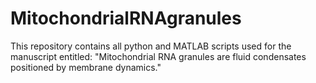 # MitochondrialRNAgranules
This repository contains all python and MATLAB scripts used for the manuscript entitled: "Mitochondrial RNA granules are fluid condensates positioned by membrane dynamics."
